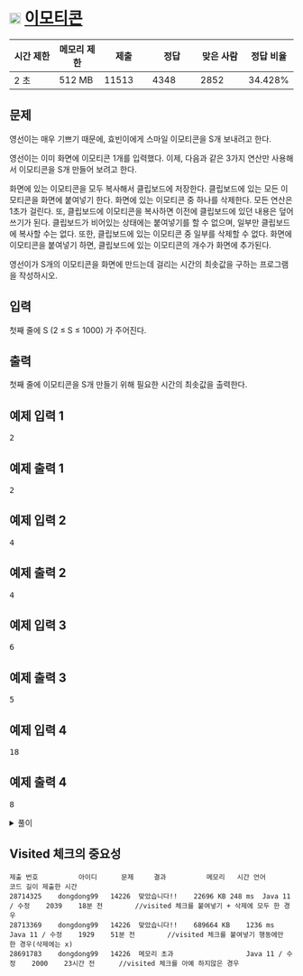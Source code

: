 # <img src="https://d2gd6pc034wcta.cloudfront.net/tier/11.svg" class="solvedac-tier" width="20px"> [이모티콘](https://www.acmicpc.net/problem/14226)

<div class="col-md-12">
			<div class="table-responsive">
				<table class="table" id="problem-info">
				<thead>
				<tr>
									<th style="width:16%;">시간 제한</th>
					<th style="width:16%;">메모리 제한</th>
					<th style="width:17%;">제출</th>
					<th style="width:17%;">정답</th>
					<th style="width:17%;">맞은 사람</th>
					<th style="width:17%;">정답 비율</th>
								</tr>
				</thead>
				<tbody>
				<tr>
				<td>2 초 </td>
				<td>512 MB</td>
									<td>11513</td>
					<td>4348</td>
					<td>2852</td>
					<td>34.428%</td>
								</tr>
				</tbody>
				</table>
			</div>
</div>

## 문제
영선이는 매우 기쁘기 때문에, 효빈이에게 스마일 이모티콘을 S개 보내려고 한다.

영선이는 이미 화면에 이모티콘 1개를 입력했다. 이제, 다음과 같은 3가지 연산만 사용해서 이모티콘을 S개 만들어 보려고 한다.

화면에 있는 이모티콘을 모두 복사해서 클립보드에 저장한다.
클립보드에 있는 모든 이모티콘을 화면에 붙여넣기 한다.
화면에 있는 이모티콘 중 하나를 삭제한다.
모든 연산은 1초가 걸린다. 또, 클립보드에 이모티콘을 복사하면 이전에 클립보드에 있던 내용은 덮어쓰기가 된다. 클립보드가 비어있는 상태에는 붙여넣기를 할 수 없으며, 일부만 클립보드에 복사할 수는 없다. 또한, 클립보드에 있는 이모티콘 중 일부를 삭제할 수 없다. 화면에 이모티콘을 붙여넣기 하면, 클립보드에 있는 이모티콘의 개수가 화면에 추가된다.

영선이가 S개의 이모티콘을 화면에 만드는데 걸리는 시간의 최솟값을 구하는 프로그램을 작성하시오.

## 입력
첫째 줄에 S (2 ≤ S ≤ 1000) 가 주어진다.

## 출력
첫째 줄에 이모티콘을 S개 만들기 위해 필요한 시간의 최솟값을 출력한다.

<div class="col-md-12">
				<div class="row">
					<div class="col-md-6">
						<section id="sampleinput1">
						<div class="headline">
						<h2>예제 입력 1
						</h2>
						</div>
						<pre class="sampledata" id="sample-input-1">2
</pre>
						</section>
					</div>
					<div class="col-md-6">
						<section id="sampleoutput1">
						<div class="headline">
						<h2>예제 출력 1
						</h2>
						</div>
						<pre class="sampledata" id="sample-output-1">2
</pre>
						</section>
					</div>
									</div>
</div>

<div class="col-md-12">
				<div class="row">
					<div class="col-md-6">
						<section id="sampleinput2">
						<div class="headline">
						<h2>예제 입력 2
						</h2>
						</div>
						<pre class="sampledata" id="sample-input-2">4
</pre>
						</section>
					</div>
					<div class="col-md-6">
						<section id="sampleoutput2">
						<div class="headline">
						<h2>예제 출력 2
						</h2>
						</div>
						<pre class="sampledata" id="sample-output-2">4
</pre>
						</section>
					</div>
									</div>
</div>

<div class="col-md-12">
				<div class="row">
					<div class="col-md-6">
						<section id="sampleinput3">
						<div class="headline">
						<h2>예제 입력 3
						</h2>
						</div>
						<pre class="sampledata" id="sample-input-3">6
</pre>
						</section>
					</div>
					<div class="col-md-6">
						<section id="sampleoutput3">
						<div class="headline">
						<h2>예제 출력 3
						</h2>
						</div>
						<pre class="sampledata" id="sample-output-3">5
</pre>
						</section>
					</div>
									</div>
</div>

<div class="col-md-12">
				<div class="row">
					<div class="col-md-6">
						<section id="sampleinput4">
						<div class="headline">
						<h2>예제 입력 4
						</h2>
						</div>
						<pre class="sampledata" id="sample-input-4">18
</pre>
						</section>
					</div>
					<div class="col-md-6">
						<section id="sampleoutput4">
						<div class="headline">
						<h2>예제 출력 4
						</h2>
						</div>
						<pre class="sampledata" id="sample-output-4">8
</pre>
						</section>
					</div>
									</div>
</div>

<details>
<summary>풀이</summary>

	- visited 체크가 중요했던 문제 + bfs의 동작 방식에 대한 이해가 필요했던 문제
	- 하나의 경우에 대해 3가지 행동을 하는 모든 경우가 체크됨
 		- 클립보드에 계속 복사하는 행동
 		- 화면에 붙여넣기 하는 행동
 		- 화면에서 하나 삭제하는 행동
 	- 막혔던 부분 : 클립보드를 갱신하지 않고 계속 붙여넣어야 최소 시간이 나오는 경우
 		- 코드에선 반복문이 한 번 돌 때마다 3가지 행동을 모두 한 번씩 하고있다.
 		- 클립보드를 갱신하는 행위도 마찬가지로 매번 실행되므로 붙여넣기를 할 때 갱신된 클립보드의 값이 붙여넣어 진다고 생각했다.
 		- 하지만 각 행동의 특징을 살펴보면
 			- 클립보드 갱신(복사) : 현재 화면의 이모티콘이 그대로 클립보드로 들어감
 			- 붙여넣기 : 클립보드의 값을 붙여넣음
 		- 이렇게 "같은 순간(시간)"에 두 동작이 같이 실행된다.
 		- 따라서, 클립보드가 갱신이 된다고해도 붙여넣기에는 영향을 미치지 않는 것
 		- 즉, 갱신하고 붙여넣는 경우와 갱신하지 않고 계속 붙여넣는 경우가 같이 계산되고 있던 것.(visited를 체크해서 더 이상 붙여넣기를 할 수 없을 때 해당 경우는 끝난다.)
 	- visited는 2차원 배열로 [클립보드의 이모티콘 수][화면의 이모티콘 수]로 생성한다.

</details>


## Visited 체크의 중요성 
```
제출 번호	       아이디	    문제	   결과	       메모리	 시간	언어	     코드 길이 제출한 시간
28714325	dongdong99	 14226	맞았습니다!!	   22696 KB	248 ms	Java 11 / 수정	2039	18분 전		 //visited 체크를 붙여넣기 + 삭제에 모두 한 경우
28713369	dongdong99	 14226	맞았습니다!!	   689664 KB	1236 ms	Java 11 / 수정	1929	51분 전		 //visited 체크를 붙여넣기 행동에만 한 경우(삭제에는 x)
28691783	dongdong99	 14226	메모리 초과			        Java 11 / 수정	2000	23시간 전		//visited 체크를 아예 하지않은 경우
```
